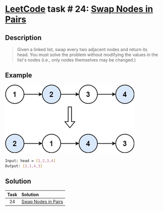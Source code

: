 # [LeetCode][leetcode] task # 24: [Swap Nodes in Pairs][task]

Description
-----------

> Given a linked list, swap every two adjacent nodes and return its head.
> You must solve the problem without modifying the values in the list's nodes
> (i.e., only nodes themselves may be changed.)

Example
-------

![list.png](image/list.png)

```sh
Input: head = [1,2,3,4]
Output: [2,1,4,3]
```

Solution
--------

| Task | Solution                        |
|:----:|:--------------------------------|
|  24  | [Swap Nodes in Pairs][solution] |


[leetcode]: <http://leetcode.com/>
[task]: <https://leetcode.com/problems/swap-nodes-in-pairs/>
[solution]: <https://github.com/wellaxis/praxis-leetcode/blob/main/src/main/java/com/witalis/praxis/leetcode/task/h1/p24/option/Practice.java>
